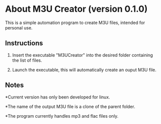 # About M3U Creator (version 0.1.0)

This is a simple automation program to create M3U files, intended for personal use.

## Instructions

1. Insert the executable "M3UCreator" into the desired folder containing the list of files.

2. Launch the executable, this will automatically create an ouput M3U file.

## Notes

*Current version has only been developed for linux.

*The name of the output M3U file is a clone of the parent folder.

*The program currently handles mp3 and flac files only.
